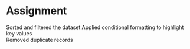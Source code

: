 # Assignment
Sorted and filtered the dataset 
Applied conditional formatting to highlight key values  
Removed duplicate records 
